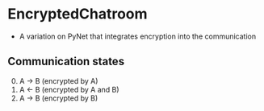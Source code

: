 # EncryptedChatroom
- A variation on PyNet that integrates encryption into the communication 

## Communication states

0. A -> B (encrypted by A)
1. A <- B (encrypted by A and B)
2. A -> B (encrypted by B)
